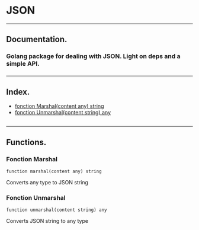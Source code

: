 # JSON

***
##  Documentation.
### Golang package for dealing with JSON. Light on deps and a simple API.
###

***
## Index.

* [fonction Marshal(content any) string](#fonction-marshal)
* [fonction Unmarshal(content string) any](#fonction-unmarshal)
##

***
## Functions.
### Fonction Marshal
```
function marshal(content any) string
```
Converts any type to JSON string
### Fonction Unmarshal
```
function unmarshal(content string) any
```
Converts JSON string to any type

##